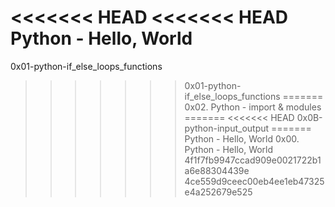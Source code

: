 <<<<<<< HEAD
<<<<<<< HEAD
Python - Hello, World
=======
0x01-python-if_else_loops_functions
>>>>>>> 0x01-python-if_else_loops_functions
=======
0x02. Python - import & modules
=======
<<<<<<< HEAD
0x0B-python-input_output
=======
Python - Hello, World
>>>>>>> 0x00. Python - Hello, World
>>>>>>> 4f1f7fb9947ccad909e0021722b1a6e88304439e
>>>>>>> 4ce559d9ceec00eb4ee1eb47325e4a252679e525
